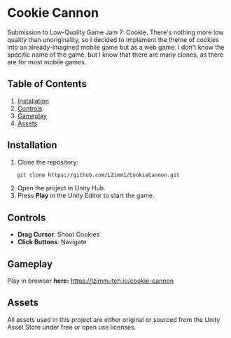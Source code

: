 # Cookie Cannon

Submission to Low-Quality Game Jam 7: Cookie. 
There's nothing more low quality than unoriginality, so I decided to implement the theme of cookies into an already-imagined mobile game but as a web game. I don't know the specific name of the game, but I know that there are many clones, as there are for most mobile games.


## Table of Contents

1. [Installation](#installation)
2. [Controls](#controls)
3. [Gameplay](#gameplay)
4. [Assets](#assets)

## Installation

1. Clone the repository:
```bash
   git clone https://github.com/LZimm1/CookieCannon.git
```
2. Open the project in Unity Hub.
3. Press **Play** in the Unity Editor to start the game.

## Controls

- **Drag Cursor**: Shoot Cookies
- **Click Buttons**: Navigate

## Gameplay

Play in browser **here:** https://lzimm.itch.io/cookie-cannon

## Assets

All assets used in this project are either original or sourced from the Unity Asset Store under free or open use licenses.


